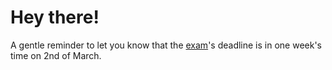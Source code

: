 # Hey there!

A gentle reminder to let you know that the [exam](https://interchainacademy.cosmos.network/ida-course/final-exam.html)'s deadline is in one week's time on 2nd of March.
